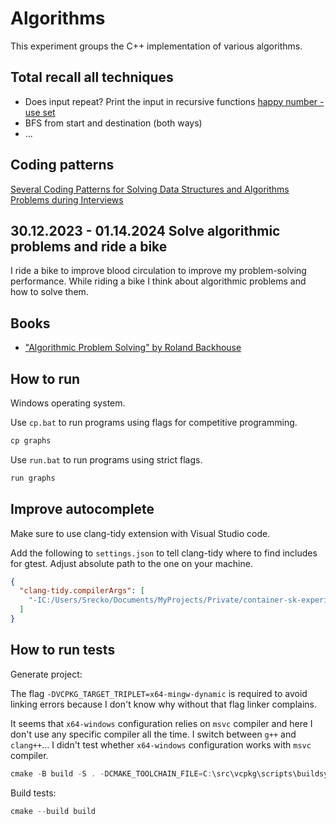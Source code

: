 # Algorithms

This experiment groups the C++ implementation of various algorithms.

## Total recall all techniques

- Does input repeat? Print the input in recursive functions [happy number - use set](./src/happy_number.cpp)
- BFS from start and destination (both ways)
- ...

## Coding patterns

[Several Coding Patterns for Solving Data Structures and Algorithms Problems during Interviews](https://github.com/Chanda-Abdul/Several-Coding-Patterns-for-Solving-Data-Structures-and-Algorithms-Problems-during-Interviews/tree/main)

## 30.12.2023 - 01.14.2024 Solve algorithmic problems and ride a bike

I ride a bike to improve blood circulation to improve my problem-solving performance. While riding a bike I think about algorithmic problems and how to solve them.

## Books

- ["Algorithmic Problem Solving" by Roland Backhouse](https://books.google.rs/books?id=84VZLWMnKrQC&printsec=frontcover&redir_esc=y#v=onepage&q&f=false)

## How to run

Windows operating system.

Use `cp.bat` to run programs using flags for competitive programming.

```cmd
cp graphs
```

Use `run.bat` to run programs using strict flags.

```cmd
run graphs
```

## Improve autocomplete

Make sure to use clang-tidy extension with Visual Studio code.

Add the following to `settings.json` to tell clang-tidy where to find includes for gtest. Adjust absolute path to the one on your machine.

```json
{
  "clang-tidy.compilerArgs": [
    "-IC:/Users/Srecko/Documents/MyProjects/Private/container-sk-experiments/sk-experiments/cpp/experiments/algorithms/build/vcpkg_installed/x64-mingw-dynamic/include"
  ]
}
```

## How to run tests

Generate project:

The flag `-DVCPKG_TARGET_TRIPLET=x64-mingw-dynamic` is required to avoid linking errors because I don't know why without that flag linker complains.

It seems that `x64-windows` configuration relies on `msvc` compiler and here I don't use any specific compiler all the time. I switch between `g++` and `clang++`... I didn't test whether `x64-windows` configuration works with `msvc` compiler.

```powershell
cmake -B build -S . -DCMAKE_TOOLCHAIN_FILE=C:\src\vcpkg\scripts\buildsystems\vcpkg.cmake -DVCPKG_TARGET_TRIPLET=x64-mingw-dynamic
```

Build tests:

```powershell
cmake --build build
```
